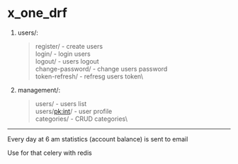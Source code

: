 # x_one_drf
1. users/:
    > register/ - create users\
    > login/ - login users\
    > logout/ - users logout\
    > change-password/ - change users password\
    > token-refresh/ - refresg users token\
    
2. management/:
    > users/ - users list\
    > users/<pk:int>/ - user profile\
    > categories/ - CRUD categories\
---
Every day at 6 am statistics (account balance) is sent to email

Use for that celery with redis
